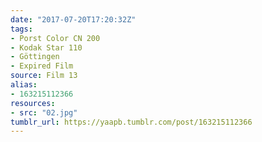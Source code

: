 ```yaml
---
date: "2017-07-20T17:20:32Z"
tags:
- Porst Color CN 200
- Kodak Star 110
- Göttingen
- Expired Film
source: Film 13
alias:
- 163215112366
resources:
- src: "02.jpg"
tumblr_url: https://yaapb.tumblr.com/post/163215112366
---
```

